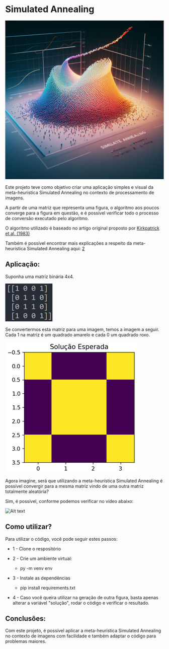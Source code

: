 # Simulated Annealing
![Alt text](images/capa.jpg)

Este projeto teve como objetivo criar uma aplicação simples e visual da meta-heurística Simulated Annealing no contexto de processamento de imagens.

A partir de uma matriz que representa uma figura, o algoritmo aos poucos converge para a figura em questão, e é possível verificar todo o processo de conversão executado pelo algoritmo.

O algoritmo utilizado é baseado no artigo original proposto por [Kirkpatrick et al. (1983)](https://www.science.org/doi/10.1126/science.220.4598.671)

Também é possível encontrar mais explicações a respeito da meta-heurística Simulated Annealing aqui: [2](https://pt.wikipedia.org/wiki/Simulated_annealing)


## Aplicação:
Suponha uma matriz binária 4x4.

![Alt text](images/matriz.png)


Se convertermos esta matriz para uma imagem, temos a imagem a seguir. Cada 1 na matriz é um quadrado amarelo e cada 0 um quadrado roxo.

![Alt text](images/solucao_esperada.png)

Agora imagine, será que utilizando a meta-heurística Simulated Annealing é possível convergir para a mesma matriz vindo de uma outra matriz totalmente aleatória?

Sim, é possível, conforme podemos verificar no vídeo abaixo:


![Alt text](images/exemplo_gráfico.gif)

## Como utilizar?
Para utilizar o código, você pode seguir estes passos:

- 1 - Clone o respositório
  
- 2 - Crie um ambiente virtual:
    - py -m venv env

- 3 - Instale as dependências
    - pip install requirements.txt

- 4 - Caso você queira utilizar na geração de outra figura, basta apenas alterar a variável "solução", rodar o código e verificar o resultado.

## Conclusões:
Com este projeto, é possível aplicar a meta-heurística Simulated Annealing no contexto de imagens com facilidade e também adaptar o código para problemas maiores.
